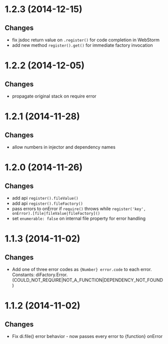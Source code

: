 # 1.2.3 (2014-12-15)

## Changes

- fix jsdoc return value on `.register()` for code completion in WebStorm
- add new method `register().get()` for immediate factory invocation

# 1.2.2 (2014-12-05)

## Changes

- propagate original stack on require error

# 1.2.1 (2014-11-28)

## Changes

- allow numbers in injector and dependency names

# 1.2.0 (2014-11-26)

## Changes

- add api `register().fileValue()`
- add api `register().fileFactory()`
- pass errors to onError if `require()` throws while `register('key', onError).[file|fileValue|fileFactory]()`
- set `enumerable: false` on internal file property for error handling

# 1.1.3 (2014-11-02)

## Changes

- Add one of three error codes as `{Number} error.code` to each error. Constants: diFactory.Error.(COULD_NOT_REQUIRE|NOT_A_FUNCTION|DEPENDENCY_NOT_FOUND)

# 1.1.2 (2014-11-02)

## Changes

- Fix di.file() error behavior - now passes every error to {function} onError